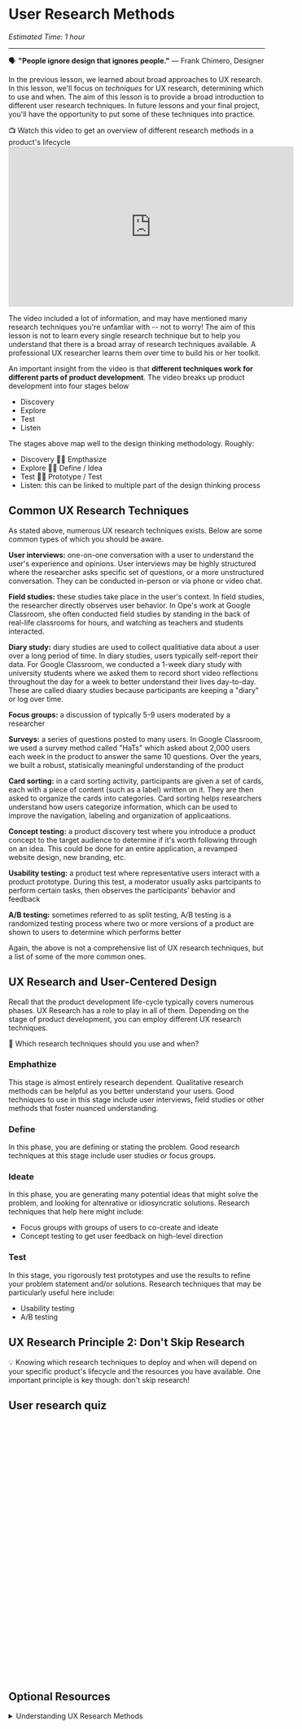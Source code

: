 
# User Research Methods

*Estimated Time: 1 hour*

---

<aside>
  
  🗣 **"People ignore design that ignores people."** — Frank Chimero, Designer
</aside>

In the previous lesson, we learned about broad approaches to UX research. In this lesson, we'll focus on _techniques_ for UX research, determining which to use and when. The aim of this lesson is to provide a broad introduction to different user research techniques. In future lessons and your final project, you'll have the opportunity to put some of these techniques into practice. 

<aside> 
  📺 Watch this video to get an overview of different research methods in a product's lifecycle
</aside>
<iframe width="560" height="315" src="https://www.youtube.com/embed/7_sFVYfatXY" title="YouTube video player" frameborder="0" allow="accelerometer; autoplay; clipboard-write; encrypted-media; gyroscope; picture-in-picture" allowfullscreen></iframe>

The video included a lot of information, and may have mentioned many research techniques you're unfamliar with -- not to worry! The aim of this lesson is not to learn every single research technique but to help you understand that there is a broad array of research techniques available. A professional UX researcher learns them over time to build his or her toolkit.

An important insight from the video is that **different techniques work for different parts of product development**. The video breaks up product development into four stages below
- Discovery
- Explore
- Test
- Listen

The stages above map well to the design thinking methodology. Roughly: 
- Discovery 🤝🏽 Empthasize
- Explore 🤝🏽 Define / Idea
- Test 🤝🏽 Prototype / Test
- Listen: this can be linked to multiple part of the design thinking process

## Common UX Research Techniques
As stated above, numerous UX research techniques exists. Below are some common types of which you should be aware. 

**User interviews:** one-on-one conversation with a user to understand the user's experience and opinions. User interviews may be highly structured where the researcher asks specific set of questions, or a more unstructured conversation. They can be conducted in-person or via phone or video chat. 

**Field studies:** these studies take place in the user's context. In field studies, the researcher directly observes user behavior. In Ope's work at Google Classroom, she often conducted field studies by standing in the back of real-life classrooms for hours, and watching as teachers and students interacted. 

**Diary study:** diary studies are used to collect qualitiative data about a user over a long period of time. In diary studies, users typically self-report their data. For Google Classroom, we conducted a 1-week diary study with university students where we asked them to record short video reflections throughout the day for a week to better understand their lives day-to-day. These are called diaary studies because participants are keeping a "diary" or log over time. 

**Focus groups:** a discussion of typically 5-9 users moderated by a researcher

**Surveys:** a series of questions posted to many users. In Google Classroom, we used a survey method called "HaTs" which asked about 2,000 users each week in the product to answer the same 10 questions. Over the years, we built a robust, statisically meaningful understanding of the product 

**Card sorting:** in a card sorting activity, participants are given a set of cards, each with a piece of content (such as a label) written on it. They are then asked to organize the cards into categories. Card sorting helps researchers understand how users categorize information, which can be used to improve the navigation, labeling and organization of applicaations.

**Concept testing:** a product discovery test where you introduce a product concept to the target audience to determine if it's worth following through on an idea. This could be done for an entire application, a revamped website design, new branding, etc. 

**Usability testing:** a product test where representative users interact with a product prototype. During this test, a moderator usually asks partcipants to perform certain tasks, then observes the participants' behavior and feedback

**A/B testing:** sometimes referred to as split testing, A/B testing is a randomized testing process where two or more versions of a product are shown to users to determine which performs better

Again, the above is not a comprehensive list of UX research techniques, but a list of some of the more common ones. 


## UX Research and User-Centered Design
Recall that the product development life-cycle typically covers numerous phases. UX Research has a role to play in all of them. Depending on the stage of product development, you can employ different UX research techniques.

<aside>
🤔 Which research techniques should you use and when?
</aside>

### Emphathize
This stage is almost entirely research dependent. Qualitative research methods can be helpful as you better understand your users. Good techniques to use in this stage include user interviews, field studies or other methods that foster nuanced understanding. 

### Define
In this phase, you are defining or stating the problem. Good research techniques at this stage include user studies or focus groups. 

### Ideate
In this phase, you are generating many potential ideas that might solve the problem, and looking for altenrative or idiosyncratic solutions. Research techniques that help here might include:
- Focus groups with groups of users to co-create and ideate 
- Concept testing to get user feedback on high-level direction

### Test
In this stage, you rigorously test prototypes and use the results to refine your problem statement and/or solutions. Research techniques that may be particularly useful here include:
- Usability testing 
- A/B testing 


## UX Research Principle 2: Don't Skip Research
💡 Knowing which research techniques to deploy and when will depend on your specific product's lifecycle and the resources you have available. One important principle is key though: don't skip research! 


## User research quiz

<div data-tf-widget="KEYpn8Mu" data-tf-opacity="100" data-tf-iframe-props="title=UX research quiz" data-tf-transitive-search-params style="width:100%;height:500px;"></div><script src="//embed.typeform.com/next/embed.js"></script>

## Optional Resources

<details>
<summary>Understanding UX Research Methods</summary>
  <a href="https://www.youtube.com/watch?v=VW6wcuEAF0I", target="_blank"> Video: How to do user research that has real impact</a>, Michael Margolis, UX Research Partner at Google Ventures<br>
  <a href="https://www.youtube.com/watch?v=dyHMTaQJmYo" target="_blank">Video: 5 Qualitative Research Methods</a>
  <a href="https://maze.co/guides/ux-research/ux-research-methods/" target="_blank">Understanding the Top 9 UX Research Methods & Techniques</a>
</details>


